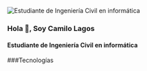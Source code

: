
![Estudiante de Ingeniería Civil en informática](https://avatars.githubusercontent.com/u/67244497?v=4)
### Hola 👋, Soy Camilo Lagos
#### Estudiante de Ingeniería Civil en informática


###Tecnologías









